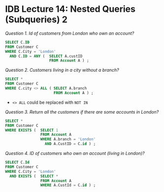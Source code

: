 
# IDB Lecture 14: Nested Queries (Subqueries) 2

_Question 1. Id of customers from London who own an account?_

```SQL
SELECT C.ID
FROM Customer C
WHERE C.City = 'London'
  AND C.ID = ANY (  SELECT A.custID 
                    FROM Account A ) ;
```

_Question 2. Customers living in a city without a branch?_

```SQL
SELECT * 
FROM Customer C 
WHERE C.city <> ALL ( SELECT A.branch
                      FROM Account A ) ;
```
 - `<> ALL` could be replaced with `NOT IN` 

_Question 3. Return all the customers if there are some accounts in London?_

```SQL
SELECT * 
FROM Customer C
WHERE EXISTS (  SELECT 1
                FROM Account A
                WHERE A.branch = 'London'
                  AND A.CustID = C.id ) ;
```


_Question 4. ID of customers who own an account (living in London)?_

```SQL
SELECT C.Id 
FROM Customer C
WHERE C.City = 'London'
  AND EXISTS (  SELECT * 
                FROM Account A
                WHERE A.CustId = C.id ) ;
```


